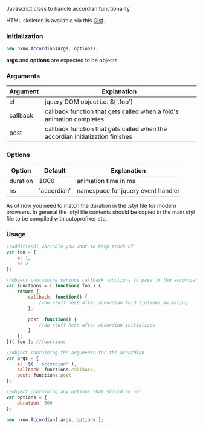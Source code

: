 Javascript class to handle accordian functionality.

HTML skeleton is available via this [Gist](https://gist.github.com/aberan/9770367).

### Initialization
```javascript
new nxnw.Accordian(args, options);
```

**args** and **options** are expected to be objects

### Arguments
Argument | Explanation
----------- | -----------
el          | jquery DOM object i.e. $('.foo')
callback    | callback function that gets called when a fold's animation completes
post        | callback function that gets called when the accordian initialization finishes


### Options
Option | Default | Explanation
------------ | ------------ | ------------------------------------- |
duration     | 1000         | animation time in ms                  |
ns           | 'accordian'  | namespace for jquery event handler    |

As of now you need to match the duration in the .styl file for modern browsers. In general the .styl file contents should be copied in the main.styl file to be compiled with autoprefixer etc.

### Usage
```javascript
//additional variable you want to keep track of
var foo = {
	a: 1,
	b: 2
};

//object containing various callback functions to pass to the accordian
var functions = ( function( foo ) {
	return {
		callback: function() {
			//do stuff here after accordian fold finishes animating
		},

		post: function() {
			//do stuff here after accordian initializes
		}
	};
})( foo ); //functions

//object containing the arguments for the accordian
var args = {
	el: $( '.accordian' ),
	callback: functions.callback,
	post: functions.post
};

//object containing any options that should be set
var options = {
	duration: 500
};

new nxnw.Accordian( args, options );
```
